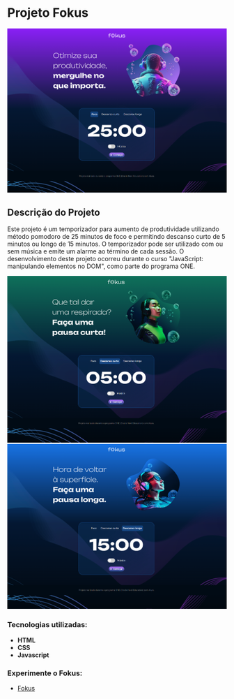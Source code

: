 <h1> Projeto Fokus </h1>

![Layout Foco](./imagens/layout-foco.png)

## Descrição do Projeto

Este projeto é um temporizador para aumento de produtividade utilizando método pomodoro de 25 minutos de foco e permitindo descanso curto de 5 minutos ou longo de 15 minutos.
O temporizador pode ser utilizado com ou sem música e emite um alarme ao término de cada sessão. O desenvolvimento deste projeto ocorreu durante o curso "JavaScript: manipulando elementos no DOM", como parte do programa ONE.

![Layout Descanso curto](./imagens/layout-curto.png)
![Layout Descanso longo](./imagens/layout-longo.png)

### Tecnologias utilizadas:

* <b>HTML</b>
* <b>CSS</b>
* <b>Javascript</b>


### Experimente o Fokus:

* [Fokus](https://darthlilac.github.io/fokus/)
